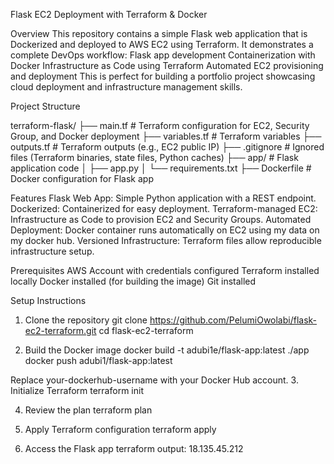 Flask EC2 Deployment with Terraform & Docker

Overview
This repository contains a simple Flask web application that is Dockerized and deployed to AWS EC2 using Terraform.
It demonstrates a complete DevOps workflow:
Flask app development
Containerization with Docker
Infrastructure as Code using Terraform
Automated EC2 provisioning and deployment
This is perfect for building a portfolio project showcasing cloud deployment and infrastructure management skills.

Project Structure

terraform-flask/
├── main.tf          # Terraform configuration for EC2, Security Group, and Docker deployment
├── variables.tf     # Terraform variables
├── outputs.tf       # Terraform outputs (e.g., EC2 public IP)
├── .gitignore       # Ignored files (Terraform binaries, state files, Python caches)
├── app/             # Flask application code
│   ├── app.py
│   └── requirements.txt
├── Dockerfile       # Docker configuration for Flask app

Features
Flask Web App: Simple Python application with a REST endpoint.
Dockerized: Containerized for easy deployment.
Terraform-managed EC2: Infrastructure as Code to provision EC2 and Security Groups.
Automated Deployment: Docker container runs automatically on EC2 using my data on my docker hub.
Versioned Infrastructure: Terraform files allow reproducible infrastructure setup.

Prerequisites
AWS Account with credentials configured
Terraform installed locally
Docker installed (for building the image)
Git installed

Setup Instructions
1. Clone the repository
git clone https://github.com/PelumiOwolabi/flask-ec2-terraform.git
cd flask-ec2-terraform

2. Build the Docker image
docker build -t adubi1e/flask-app:latest ./app
docker push adubi1/flask-app:latest

Replace your-dockerhub-username with your Docker Hub account.
3. Initialize Terraform
terraform init

4. Review the plan
terraform plan

5. Apply Terraform configuration
terraform apply

6. Access the Flask app
terraform output: 18.135.45.212

